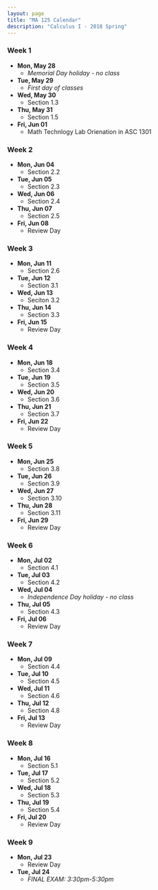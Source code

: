 ```yaml
---
layout: page
title: "MA 125 Calendar"
description: "Calculus I - 2018 Spring"
---
```


### Week 1

- **Mon, May 28**
    - *Memorial Day holiday - no class*
- **Tue, May 29**
    - *First day of classes*
- **Wed, May 30**
    - Section 1.3
- **Thu, May 31**
    - Section 1.5
- **Fri, Jun 01**
    - Math Technlogy Lab Orienation in ASC 1301

### Week 2

- **Mon, Jun 04**
    - Section 2.2
- **Tue, Jun 05**
    - Section 2.3
- **Wed, Jun 06**
    - Section 2.4
- **Thu, Jun 07**
    - Section 2.5
- **Fri, Jun 08**
    - Review Day

### Week 3

- **Mon, Jun 11**
    - Section 2.6
- **Tue, Jun 12**
    - Section 3.1
- **Wed, Jun 13**
    - Seciton 3.2
- **Thu, Jun 14**
    - Section 3.3
- **Fri, Jun 15**
    - Review Day

### Week 4

- **Mon, Jun 18**
    - Section 3.4
- **Tue, Jun 19**
    - Section 3.5
- **Wed, Jun 20**
    - Section 3.6
- **Thu, Jun 21**
    - Section 3.7
- **Fri, Jun 22**
    - Review Day

### Week 5

- **Mon, Jun 25**
    - Section 3.8
- **Tue, Jun 26**
    - Section 3.9
- **Wed, Jun 27**
    - Section 3.10
- **Thu, Jun 28**
    - Section 3.11
- **Fri, Jun 29**
    - Review Day

### Week 6

- **Mon, Jul 02**
    - Section 4.1
- **Tue, Jul 03**
    - Section 4.2
- **Wed, Jul 04**
  - *Independence Day holiday - no class*
- **Thu, Jul 05**
    - Section 4.3
- **Fri, Jul 06**
    - Review Day

### Week 7

- **Mon, Jul 09**
    - Section 4.4
- **Tue, Jul 10**
    - Section 4.5
- **Wed, Jul 11**
    - Section 4.6
- **Thu, Jul 12**
    - Section 4.8
- **Fri, Jul 13**
    - Review Day

### Week 8

- **Mon, Jul 16**
    - Section 5.1
- **Tue, Jul 17**
    - Section 5.2
- **Wed, Jul 18**
    - Section 5.3
- **Thu, Jul 19**
    - Section 5.4
- **Fri, Jul 20**
    - Review Day

### Week 9

- **Mon, Jul 23**
    - Review Day
- **Tue, Jul 24**
    - *FINAL EXAM: 3:30pm-5:30pm*
